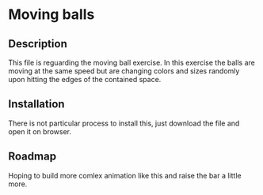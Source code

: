 # Moving balls

## Description
This file is reguarding the moving ball exercise. In this exercise the balls are moving at the same speed but are changing colors and sizes randomly upon hitting the edges of the contained space.

## Installation
There is not particular process to install this, just download the file and open it on browser.

## Roadmap
Hoping to build more comlex animation like this and raise the bar a little more.
